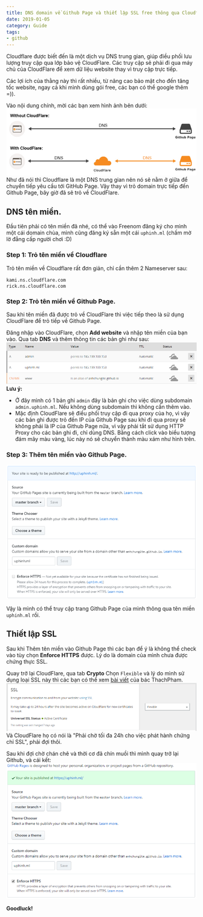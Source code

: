 ```yaml
---
title: DNS domain về Github Page và thiết lập SSL free thông qua Cloudflare
date: 2019-01-05
category: Guide
tags:
- github
---
```

Cloudflare được biết đến là một dịch vụ DNS trung gian, giúp điều phối lưu lượng truy cập qua lớp bảo vệ CloudFlare. Các truy cập sẽ phải đi qua máy chủ của CloudFlare để xem dữ liệu website thay vì truy cập trực tiếp.

Các lợi ích của thằng này thì rất nhiều, từ nâng cao bảo mật cho đến tăng tốc website, ngay cả khi mình dùng gói free, các bạn có thể google thêm =)).

Vào nội dung chính, mời các bạn xem hình ảnh bên dưới:
![DNS domain về Github Page và thiết lập SSL free thông qua Cloudflare](flow.jpg)
Như đã nói thì Cloudflare là một DNS trung gian nên nó sẽ nằm ở giữa để chuyển tiếp yêu cầu tới GitHub Page.
Vậy thay vì trỏ domain trực tiếp đến Github Page, bây giờ đã sẽ trỏ về CloudFlare.

## DNS tên miền.
Đầu tiên phải có tên miền đã nhé, có thể vào Freenom đăng ký cho mình một cái domain chùa, mình cũng đăng ký sẵn một cái `uphinh.ml` (chấm mờ lờ đẳng cấp người chơi :D)

### Step 1: Trỏ tên miền về Cloudflare
Trỏ tên miền về Cloudflare rất đơn giản, chỉ cần thêm 2 Nameserver sau:
```
kami.ns.cloudflare.com
rick.ns.cloudflare.com
```

### Step 2: Trỏ tên miền về Github Page.
Sau khi tên miền đã được trỏ về CloudFlare thì việc tiếp theo là sử dụng CloudFlare để trỏ tiếp về Github Page.

Đăng nhập vào CloudFlare, chọn **Add website** và nhập tên miền của bạn vào. Qua tab **DNS** và thêm thông tin các bản ghi như sau:
![DNS domain về Github Page và thiết lập SSL free thông qua Cloudflare](dns.PNG)
**Lưu ý:** 

- Ở đây mình có 1 bản ghi `admin` đây là bản ghi cho việc dùng subdomain `admin.uphinh.ml`. Nếu không dùng subdomain thì không cần thêm vào.
- Mặc định CloudFlare sẽ điều phối truy cập đi qua proxy của họ, vì vậy các bản ghi được trỏ đến IP của Github Page sau khi đi qua proxy sẽ không phải là IP của Github Page nữa, vì vậy phải tắt sử dụng HTTP Proxy cho các bản ghi đi, chỉ dùng DNS. Bằng cách click vào biểu tượng đám mây màu vàng, lúc này nó sẽ chuyển thành màu xám như hình trên.

### Step 3: Thêm tên miền vào Github Page.
![DNS domain về Github Page và thiết lập SSL free thông qua Cloudflare](add-domain-to-github.PNG)

Vậy là mình có thể truy cập trang Github Page của mình thông qua tên miền `uphinh.ml` rồi.

## Thiết lập SSL
Sau khi Thêm tên miền vào Github Page thì các bạn để ý là không thể check vào tùy chọn **Enforce HTTPS** được. Lý do là domain của mình chưa được chứng thực SSL.

Quay trở lại CloudFlare, qua tab **Crypto**
Chọn `Flexible` và lý do mình sử dụng loại SSL này thì các bạn có thể xem [bài viết](https://thachpham.com/thu-thuat/su-dung-ssl-mien-phi-tu-cloudflare.html) của bác ThachPham.
![DNS domain về Github Page và thiết lập SSL free thông qua Cloudflare](ssl.PNG)
Và CloudFlare họ có nói là "Phải chờ tối đa 24h cho việc phát hành chứng chỉ SSL", phải đợi thôi.

Sau khi đợi chờ chán chê và thời cơ đã chín muồi thì mình quay trở lại Github, và cái kết:
![DNS domain về Github Page và thiết lập SSL free thông qua Cloudflare](ssl-done.PNG)

**Goodluck!**